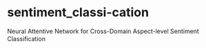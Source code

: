 # sentiment_classi-cation
Neural Attentive Network for Cross-Domain Aspect-level Sentiment Classiﬁcation
